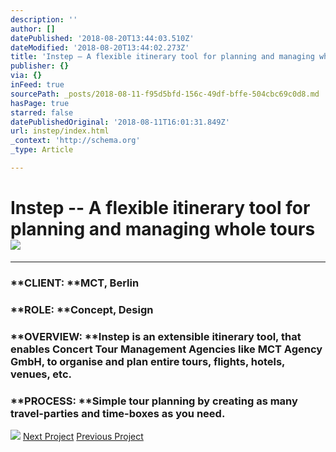 ```yaml
---
description: ''
author: []
datePublished: '2018-08-20T13:44:03.510Z'
dateModified: '2018-08-20T13:44:02.273Z'
title: 'Instep – A flexible itinerary tool for planning and managing whole tours '
publisher: {}
via: {}
inFeed: true
sourcePath: _posts/2018-08-11-f95d5bfd-156c-49df-bffe-504cbc69c0d8.md
hasPage: true
starred: false
datePublishedOriginal: '2018-08-11T16:01:31.849Z'
url: instep/index.html
_context: 'http://schema.org'
_type: Article

---
```

# Instep -- A flexible itinerary tool for planning and managing whole tours ![](https://the-grid-user-content.s3-us-west-2.amazonaws.com/1760f1f2-331a-450b-8124-0ff2ef10004f.png)

---

### **CLIENT: **MCT, Berlin

### **ROLE: **Concept, Design

### **OVERVIEW: **Instep is an extensible itinerary tool, that enables Concert Tour Management Agencies like MCT Agency GmbH, to organise and plan entire tours, flights, hotels, venues, etc.

### **PROCESS: **Simple tour planning by creating as many travel-parties and time-boxes as you need.
![](https://s3-us-west-2.amazonaws.com/the-grid-img/p/d5c2aa18727843206d687e184dda82810e45bb82.png)
[Next Project][0]
[Previous Project][1]

[0]: http://besiana.io/web-design
[1]: http://besiana.io/medbot
